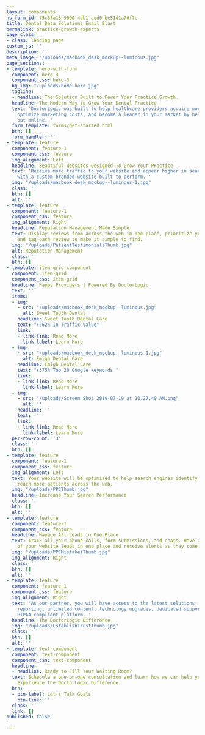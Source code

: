 ```yaml
---
layout: components
hs_form_id: 75c57a13-9090-4db1-acd0-be51d1a76f7e
title: Dental Data Solutions Email Blast
permalink: practice-growth-experts
page_class:
- class: landing page
custom_js: ''
description: ''
meta_image: "/uploads/macbook_desk_mockup--luminous.jpg"
page_sections:
- template: hero-with-form
  component: hero-3
  component_css: hero-3
  bg_img: "/uploads/home-hero.jpg"
  tagline:
  - headline: The Solution Built to Power Your Practice Growth.
  headline: The Modern Way to Grow Your Dental Practice
  text: 'DoctorLogic was built to help healthcare providers acquire more patients,
    optimize marketing costs, and become a leader in your market by helping you stand
    out online. '
  form_template: forms/get-started.html
  btn: []
  form_handler: ''
- template: feature
  component: feature-1
  component_css: feature
  img_alignment: Left
  headline: Beautiful Websites Designed To Grow Your Practice
  text: 'Receive more traffic to your website and appear higher in search engine results
    with a custom branded website built to perform. '
  img: "/uploads/macbook_desk_mockup--luminous-1.jpg"
  class: ''
  btn: []
  alt: ''
- template: feature
  component: feature-1
  component_css: feature
  img_alignment: Right
  headline: Reputation Management Made Simple
  text: Display reviews from across the web in one place, prioritize your favorites,
    and tag each review to make it simple to find.
  img: "/uploads/PatientTestimonialsThumb.jpg"
  alt: Reputation Management
  class: ''
  btn: []
- template: item-grid-component
  component: item-grid
  component_css: item-grid
  headline: Happy Providers | Powered By DoctorLogic
  text: ''
  items:
  - img:
    - src: "/uploads/macbook_desk_mockup--luminous.jpg"
      alt: Sweet Tooth Dental
    headline: Sweet Tooth Dental Care
    text: "↟262% In Traffic Value"
    link:
    - link-link: Read More
      link-label: Learn More
  - img:
    - src: "/uploads/macbook_desk_mockup--luminous-1.jpg"
      alt: Emigh Dental Care
    headline: Emigh Dental Care
    text: "↟375% Top 20 Google keywords "
    link:
    - link-link: Read More
      link-label: Learn More
  - img:
    - src: "/uploads/Screen Shot 2019-07-19 at 10.27.40 AM.png"
      alt: ''
    headline: ''
    text: ''
    link:
    - link-link: Read More
      link-label: Learn More
  per-row-count: '3'
  class: ''
  btn: []
- template: feature
  component: feature-1
  component_css: feature
  img_alignment: Left
  text: Your website will be optimized to help search engines identify your site to
    reach more patients across the web.
  img: "/uploads/PPCThumb.jpg"
  headline: Increase Your Search Performance
  class: ''
  btn: []
  alt: ''
- template: feature
  component: feature-1
  component_css: feature
  headline: Manage All Leads in One Place
  text: Track all your phone calls, form submissions, and chats. Have a clear picture
    of your website leads in one place and receive alerts as they come in.
  img: "/uploads/PPCMistakesThumb.jpg"
  img_alignment: Right
  class: ''
  btn: []
  alt: ''
- template: feature
  component: feature-1
  component_css: feature
  img_alignment: Right
  text: 'As our partner, you will have access to the latest solutions, transparent
    reporting, unlimited content, technology upgrades, dedicated support and a 100%
    HIPAA compliant platform. '
  headline: The DoctorLogic Difference
  img: "/uploads/EstablishTrustThumb.jpg"
  class: ''
  btn: []
  alt: ''
- template: text-component
  component: text-component
  component_css: text-component
  headline:
  - headline: Ready to Fill Your Waiting Room?
  text: Schedule a one-on-one consultation and learn how we can help you succeed online.
    Experience the DoctorLogic Difference.
  btn:
  - btn-label: Let's Talk Goals
    btn-link: ''
  class: ''
  link: []
published: false

---
```

